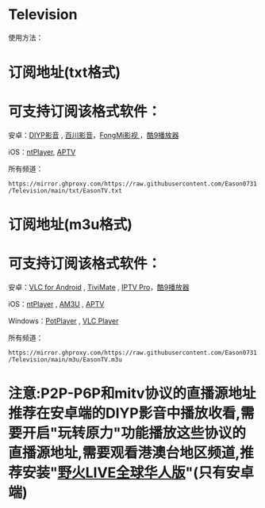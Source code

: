 # Television
使用方法：


# 订阅地址(txt格式)
# 可支持订阅该格式软件：
安卓：<a href="https://www.123pan.com/s/PMXuVv-fU74H.html" base target="_blank" title="可安装在基于安卓系统的智能电视TV端">DIYP影音</a> , <a href="https://www.123pan.com/s/PMXuVv-9U74H.html" base target="_blank" title="可安装在基于安卓系统的智能电视TV端">百川影音</a>，<a href="https://down.fongmi.eu.org/#download" base target="_blank" title="该APP有手机版和TV版">FongMi影视 </a>，<a href="https://www.123pan.com/s/PMXuVv-nce4H.html" base target="_blank" title="可安装在基于安卓系统的智能电视TV端">酷9播放器</a>

iOS：<a href="https://apps.apple.com/cn/app/ntplayer/id1613758141?platform=iphone" target="_blank">ntPlayer</a>, <a href="https://apps.apple.com/cn/app/aptv/id1630403500?platform=iphone" target="_blank" title="该APP只能订阅一组订阅链接,订阅多个链接需要付费解锁高级版,其他APP不存在该问题">APTV</a>

所有频道：
<p dir="auto"><code>https://mirror.ghproxy.com/https://raw.githubusercontent.com/Eason0731/Television/main/txt/EasonTV.txt</code></p>

# 订阅地址(m3u格式)
# 可支持订阅该格式软件：
安卓：<a href="https://www.videolan.org/vlc/download-android.html" target="_blank">VLC for Android</a> , <a href="https://www.123pan.com/s/PMXuVv-fG74H.html" target="_blank" title="可安装在基于安卓系统的智能电视TV端">TiviMate</a>
 , <a href="https://www.123pan.com/s/PMXuVv-VX74H.html" target="_blank">IPTV Pro</a>，<a href="https://www.123pan.com/s/PMXuVv-nce4H.html" base target="_blank" title="可安装在基于安卓系统的智能电视TV端">酷9播放器</a>

iOS：<a href="https://apps.apple.com/cn/app/ntplayer/id1613758141?platform=iphone" target="_blank">ntPlayer</a> , <a href="https://apps.apple.com/cn/app/am3u/id6443454388?platform=iphone" target="_blank">AM3U</a> , <a href="https://apps.apple.com/cn/app/aptv/id1630403500?platform=iphone" target="_blank" title="该APP只能订阅一组订阅链接,订阅多个链接需要付费解锁高级版,其他APP不存在该问题">APTV</a>


Windows：<a href="https://potplayer.daum.net/" target="_blank">PotPlayer</a> , <a href="https://www.videolan.org/vlc/index.zh_CN.html" target="_blank">VLC Player</a>

所有频道：
<p dir="auto"><code>https://mirror.ghproxy.com/https://raw.githubusercontent.com/Eason0731/Television/main/m3u/EasonTV.m3u</code></p>

# 注意:P2P-P6P和mitv协议的直播源地址推荐在安卓端的DIYP影音中播放收看,需要开启"玩转原力"功能播放这些协议的直播源地址,需要观看港澳台地区频道,推荐安装"<a href="https://www.123pan.com/s/PMXuVv-uWe4H.html" target="_blank">野火LIVE全球华人版</a>"(只有安卓端)
